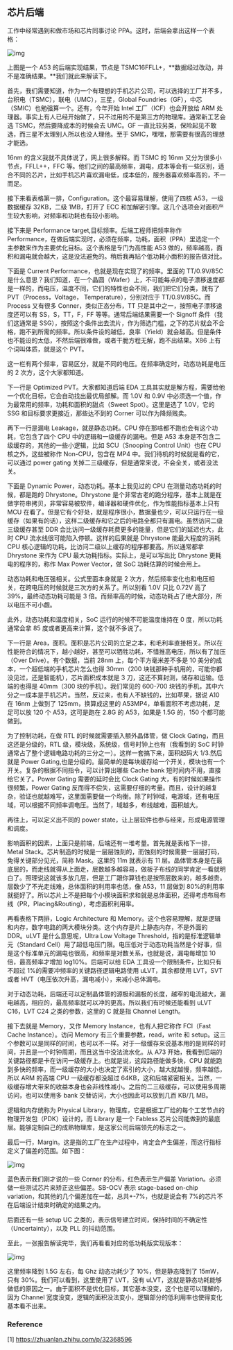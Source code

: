 ## 芯片后端

工作中经常遇到和做市场和芯片同事讨论 PPA。这时，后端会拿出这样一个表格：

![img](https://picx.zhimg.com/80/v2-06aa2e4745a8f892d0d9af5bf296d32e_1440w.webp?source=d16d100b)

上图是一个 A53 的后端实现结果，节点是 TSMC16FFLL+，**数据经过改动，并不是准确结果。**我们就此来解读下。

首先，我们需要知道，作为一个有理想的手机芯片公司，可以选择的工厂并不多，台积电（TSMC），联电（UMC），三星，Global Foundries（GF），中芯（SMIC）也勉强算一个。还有，今年开始 Intel 工厂（ICF）也会开放给 ARM 处理器。事实上有人已经开始做了，只不过用的不是第三方的物理库。通常新工艺会选 TSMC，然后要降成本的时候会去 UMC。GF 一直比较另类，保险起见不敢选，而三星不太理别人所以也没人理他。至于 SMIC，嘿嘿，那需要有很高的理想才能选。

16nm 的含义我就不具体说了，网上很多解释。而 TSMC 的 16nm 又分为很多小节点，FFLL++，FFC 等。他们之间的最高频率，漏电，成本等会有一些区别，适合不同的芯片，比如手机芯片喜欢漏电低，成本低的，服务器喜欢频率高的，不一而足。

接下来看表格第一排，Configuration。这个最容易理解，使用了四核 A53，一级数据缓存 32KB，二级 1MB，打开了 ECC 和加解密引擎。这几个选项会对面积产生较大影响，对频率和功耗也有较小影响。

接下来是 Performance target,目标频率。后端工程师把频率称作 Performance，在做后端实现时，必须在频率，功耗，面积（PPA）里选定一个主参数来作为主要优化目标。这个表格是专门为高性能 A53 做的，频率越高，面积和漏电就会越大，这是没法避免的。稍后我再贴个低功耗小面积的报告做对比。

下面是 Current Performance，也就是现在实现了的频率。里面的 TT/0.9V/85C 是什么意思？我们知道，在一个晶圆（Wafer）上，不可能每点的电子漂移速度都是一样的，而电压，温度不同，它们的特性也会不同，我们把它们分类，就有了 PVT（Process，Voltage，
Temperature），分别对应于 TT/0.9V/85C。而 Process 又有很多 Conner，类似正态分布，TT 只是其中之一，按照电子漂移速度还可以有 SS，S，TT，F，FF 等等。通常后端结果需要一个 Signoff 条件（我们这通常是 SSG），按照这个条件出去流片，作为筛选门槛，之下的芯片就会不合格，跑不到所需的频率。所以条件设的越低，良率（Yield）就会越高。但是条件也不能设的太低，不然后端很难做，或者干脆方程无解，跑不出结果。X86 上有个词叫体质，就是这个 PVT。

这一栏有两个频率，容易区分，就是不同的电压。在频率确定时，动态功耗是电压的 2 次方，这个大家都知道。

下一行是 Optimized PVT。大家都知道后端 EDA 工具其实就是解方程，需要给他一个优化目标，它会自动找出最优局部解。而 1.0V 和 0.9V 中必须选一个值，作为最常用的频率，功耗和面积的甜点（Sweet Spot）。这里是选了 1.0V，它的 SSG 和目标要求更接近，那些达不到的 Corner 可以作为降频贱卖。

再下一行是漏电 Leakage，就是静态功耗。CPU 停在那啥都不跑也会有这个功耗，它包含了四个 CPU 中的逻辑和一级缓存的漏电。但是 A53 本身是不包含二级缓存的，其他的一些小逻辑，比如 SCU（Snooping Control Unit）也在 CPU 核之外，这些被称作 Non-CPU，包含在 MP4 中。我们待机的时候就是看的它，可以通过 power gating 关掉二三级缓存，但是通常来说，不会全关，或者没法关。

下面是 Dynamic Power，动态功耗。基本上我见过的 CPU 在测量动态功耗的时候，都是跑的 Dhrystone。Dhrystone 是个非常古老的跑分程序，基本上就是在做字符串拷贝，非常容易被软件，编译器和硬件优化，作为性能指标基本上只有 MCU 在看了。但是它有个好处，就是程序很小，数据量也少，可以只运行在一级缓存（如果有的话），这样二级缓存和它之后的电路全都只有漏电。虽然访问二级三级缓存甚至 DDR 会比访问一级缓存耗费更多的能量，但是它们的延迟也大，此时 CPU 流水线很可能陷入停顿。这样的后果就是 Dhrystone 能最大程度的消耗 CPU 核心逻辑的功耗，比访问二级以上缓存的程序都要高。所以通常都拿 Dhrystone 来作为 CPU 最大功耗指标。实际上，是可以写出比 Dhrystone 更耗电的程序的，称作 Max Power Vector，做 SoC 功耗估算的时候会用上。

动态功耗和电压强相关。公式里面本身就是 2 次方，然后频率变化也和电压相关，在跨电压的时候就是三次方的关系了。所以别看 1.0V 只比 0.72V 高了 39%，最终动态功耗可能是 3 倍。而频率高的时候，动态功耗占了绝大部分，所以电压不可小觑。

此外，动态功耗和温度相关，SoC 运行的时候不可能温度维持在 0 度，所以功耗通常会拿 85 度或者更高来计算，这个就不多说了。

下一行是 Area，面积。面积是芯片公司的立足之本，和毛利率直接相关。所以在性能符合的情况下，越小越好，甚至可以牺牲功耗，不惜推高电压，所以有了加压（Over Drive）。有个数据，当前 28nm 上，每个平方毫米差不多是 10 美分的成本，一个超低端的手机芯片怎么也得 30mm（200 块钱那种手机用的，可能你都没见过，还是智能机），芯片面积成本就是 3 刀，这还不算封测，储存和运输。低端的也得是 40mm（300 块的手机）。我们常见的 600-700 块钱的手机，其中六分之一成本是手机芯片。当然，反过来，也有人不缺钱的，比如苹果，据说 A10 在 16nm 上做到了 125mm，换算成这里的 A53MP4，单看面积不考虑功耗，足足可以放 120 个 A53，这可是跑在 2.8G 的 A53，如果是 1.5G 的，150 个都可能做到。

为了控制功耗，在做 RTL 的时候就需要插入额外晶体管，做 Clock Gating，而且这还是分级的，RTL 级，模块级，系统级，信号时钟上也有（我看到的 SoC 时钟通常占了整个逻辑电路功耗的三分之一）。这样一套搞下来，面积起码大 1/3.然后就是 Power Gating,也是分级的。最简单的是每块缓存给一个开关，模块也有一个开关。复杂的根据不同指令，可以计算出哪些 Cache bank 短时间内不用，直接给它关了。Power Gating 需要的延时会比 Clock Gating 大，有的时候如果操作很频繁，Power Gating 反而得不偿失，这需要仔细的考量。而且，设计的越复杂，验证也就越难写，这里面需要做一个均衡。除了时钟域，电源域，还有电压域，可以根据不同频率调电压。当然了，域越多，布线越难，面积越大。

再往上，可以定义出不同的 power state，让上层软件也参与经来，形成电源管理和调度。

影响面积的因素，上面只是前端，后端还有一堆考量。首先就是表格下一排，Metal Stack。芯片制造的时候是一层层蚀刻的，而蚀刻的时候需要一层层打码，免得关键部分见光，简称 Mask。这里的 11m 就表示有 11 层。晶体管本身是在最底层的，而走线就得从上面走，层数越多越容易，做板子布线的同学肯定一看就明白了。照理说这就该多放几层，但是工厂跟你算钱也是按照层数来的，越多越贵。层数少了不光走线难，总体面积的利用率也低，像 A53，11 层做到 80%的利用率就挺好了。所以芯片上不是把每个小模块面积求和就是总体面积，还得考虑布局布线（PR，Placing&Routing），考虑面积利用率。

再看表格下两排，Logic Architecture 和 Memory。这个也容易理解，就是逻辑和内存，数字电路的两大模块分类。这个内存是片上静态内存，不是外面的 DDR。uLVT 是什么意思呢，Ultra Low Voltage Threshold，指的是标准逻辑单元（Standard Cell）用了超低电压门限。电压低对于动态功耗当然是个好事，但是这个标准单元的漏电也很高，和频率是对数关系，也就是说，漏电每增加 10 倍，最高频率才增加 log10%。后端可以给 EDA 工具设一个限制条件，比如只有不超过 1%的需要冲频率的关键路径逻辑电路使用 uLVT，其余都使用 LVT，SVT 或者 HVT（电压依次升高，漏电减小），来减小总体漏电。

对于动态功耗，后端还可以定制晶体管的源极和漏极的长度，越窄的电流越大，漏电越高，相应的，最高频率就可以冲的更高。所以我们有时候还能看到 uLVT C16，LVT C24 之类的参数，这里的 C 就是指 Channel Length。

接下去就是 Memory，又作 Memory Instance，也有人把它称作 FCI（Fast Cache Instance）。访问 Memory 有三个重要参数，read，write 和 setup。这三个参数可以是同样的时间，也可以不一样。对于一级缓存来说基本用的是同样的时间，并且是一个时钟周期，而且这当中没法流水化。从 A73 开始，我看到后端的关键路径都是卡在访问一级缓存上。也就是说，这段路径能做多快，CPU 就能跑到多快的频率，而一级缓存的大小也决定了索引的大小，越大就越慢，频率越低，所以 ARM 的高端 CPU 一级缓存都没超过 64KB，这和后端紧密相关。当然，一级缓存增大带来的收益本身也会非线性减小。之后的二三级缓存，可以使用多周期访问，也可以使用多 bank 交替访问，大小也因此可以放到几百 KB/几 MB。

逻辑和内存统称为 Physical Library，物理库，它是根据工厂给的每个工艺节点的物理开发包（PDK）设计的，而 Library 是一个 Fabless 芯片公司能做到的最底层。能够定制自己的成熟物理库，是这家公司后端领先的标志之一。

最后一行，Margin。这是指的工厂在生产过程中，肯定会产生偏差，而这行指标定义了偏差的范围。如下图：

![img](https://pic1.zhimg.com/80/v2-9d76ddc85550b7eae1400bcee4dc4ff4_1440w.webp?source=d16d100b)

蓝色表示我们刚才说的一些 Corner 的分布，红色表示生产偏差 Variation。必须做一些测试芯片来矫正这些偏差。SB-OCV 表示 stage-based on-chip variation，和其他的几个偏差加在一起，总共+-7%，也就是说会有 7%的芯片不在后端设计结束时确定的结果之内。

后面还有一些 setup UC 之类的，表示信号建立时间，保持时间的不确定性（Uncertainty），以及 PLL 的抖动范围。

至此，一张报告解读完毕，我们再看看对应的低功耗版实现版本：

![img](https://picx.zhimg.com/80/v2-24ae79a0866126a131910357dc6a56bf_1440w.webp?source=d16d100b)

这里频率降到 1.5G 左右，每 Ghz 动态功耗少了 10%，但是静态降到了 15mW，只有 30%。我们可以看到，这里使用了 LVT，没有 uLVT，这就是静态功耗能够做低的原因之一。由于面积不是优化目标，其它基本没变，这个也是可以理解的，因为 Channel 宽度没变，逻辑的面积没法变小，逻辑部分的低利用率也使得变化基本看不出来。

### Reference

[1] https://zhuanlan.zhihu.com/p/32368596
